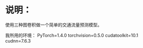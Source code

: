 # 说明：
使用三种图卷积做一个简单的交通流量预测模型。

我所用的环境：
PyTorch=1.4.0
torchvision=0.5.0
cudatoolkit=10.1
cudnn=7.6.3


